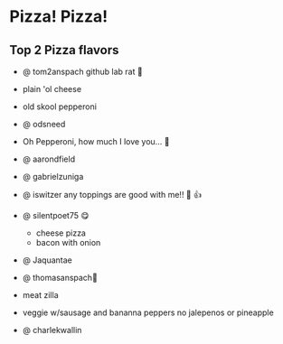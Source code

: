 Pizza! Pizza!
=====
## Top 2 Pizza flavors
 * @ tom2anspach github lab rat :rat:
 
  * plain 'ol cheese
  * old skool pepperoni
 
  
 * @ odsneed
 
* Oh Pepperoni, how much I love you... :rat:
 

* @ aarondfield
 
 

* @ gabrielzuniga

 

* @ iswitzer
      any toppings are good with me!!  :pizza: :+1:


* @ silentpoet75 :yum:

  * cheese pizza
  * bacon with onion

 

* @ Jaquantae

 

* @ thomasanspach:jack_o_lantern:  
 
 * meat zilla
 * veggie w/sausage and bananna peppers no jalepenos or pineapple
 

* @ charlekwallin


 

 
